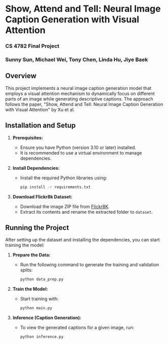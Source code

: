 # Show, Attend and Tell: Neural Image Caption Generation with Visual Attention

### CS 4782 Final Project

### Sunny Sun, Michael Wei, Tony Chen, Linda Hu, Jiye Baek

## Overview

This project implements a neural image caption generation model that employs a visual attention mechanism to dynamically focus on different parts of an image while generating descriptive captions. The approach follows the paper, "Show, Attend and Tell: Neural Image Caption Generation with Visual Attention" by Xu et al.

## Installation and Setup

1. **Prerequisites:**

   - Ensure you have Python (version 3.10 or later) installed.
   - It is recommended to use a virtual environment to manage dependencies.

2. **Install Dependencies:**

   - Install the required Python libraries using:
     ```bash
     pip install -r requirements.txt
     ```

3. **Download Flickr8k Dataset:**
   - Download the image ZIP file from [Flickr8K](https://github.com/jbrownlee/Datasets/releases/download/Flickr8k/Flickr8k_Dataset.zip).
   - Extract its contents and rename the extracted folder to `dataset`.

## Running the Project

After setting up the dataset and installing the dependencies, you can start training the model:

1. **Prepare the Data:**

   - Run the following command to generate the training and validation splits:
     ```bash
     python data_prep.py
     ```

2. **Train the Model:**

   - Start training with:
     ```bash
     python main.py
     ```

3. **Inference (Caption Generation):**
   - To view the generated captions for a given image, run:
     ```bash
     python inference.py
     ```
